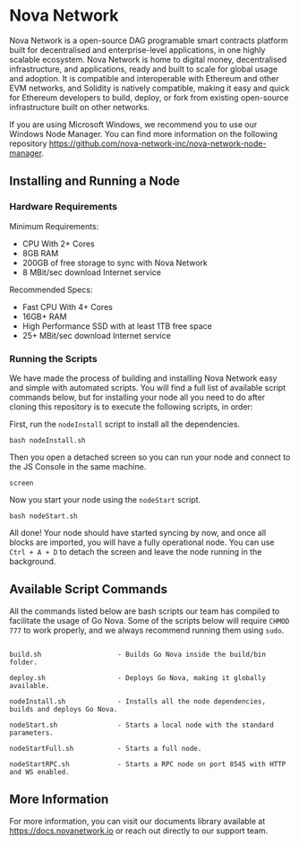 # Nova Network

Nova Network is a open-source DAG programable smart contracts platform built for decentralised and enterprise-level applications, in one highly scalable ecosystem. Nova Network is home to digital money, decentralised infrastructure, and applications, ready and built to scale for global usage and adoption. It is compatible and interoperable with Ethereum and other EVM networks, and Solidity is natively compatible, making it easy and quick for Ethereum developers to build, deploy, or fork from existing open-source infrastructure built on other networks.

If you are using Microsoft Windows, we recommend you to use our Windows Node Manager. You can find more information on the following repository https://github.com/nova-network-inc/nova-network-node-manager.

## Installing and Running a Node

### Hardware Requirements

Minimum Requirements:

* CPU With 2+ Cores
* 8GB RAM
* 200GB of free storage to sync with Nova Network
* 8 MBit/sec download Internet service

Recommended Specs:

* Fast CPU With 4+ Cores
* 16GB+ RAM
* High Performance SSD with at least 1TB free space
* 25+ MBit/sec download Internet service

### Running the Scripts

We have made the process of building and installing Nova Network easy and simple with automated scripts. You will find a full list of available script commands below, but for installing your node all you need to do after cloning this repository is to execute the following scripts, in order:

First, run the ```nodeInstall``` script to install all the dependencies.

```shell
bash nodeInstall.sh
```

Then you open a detached screen so you can run your node and connect to the JS Console in the same machine.

```shell
screen
```

Now you start your node using the ```nodeStart``` script.

```shell
bash nodeStart.sh
```

All done! Your node should have started syncing by now, and once all blocks are imported, you will have a fully operational node. You can use ```Ctrl + A + D``` to detach the screen and leave the node running in the background.

## Available Script Commands

All the commands listed below are bash scripts our team has compiled to facilitate the usage of Go Nova. Some of the scripts below will require ```CHMOD 777``` to work properly, and we always recommend running them using ```sudo```.

```shell

build.sh                   - Builds Go Nova inside the build/bin folder.

deploy.sh                  - Deploys Go Nova, making it globally available.

nodeInstall.sh             - Installs all the node dependencies, builds and deploys Go Nova.

nodeStart.sh               - Starts a local node with the standard parameters.

nodeStartFull.sh           - Starts a full node.

nodeStartRPC.sh            - Starts a RPC node on port 8545 with HTTP and WS enabled.

```

## More Information

For more information, you can visit our documents library available at https://docs.novanetwork.io or reach out directly to our support team.
